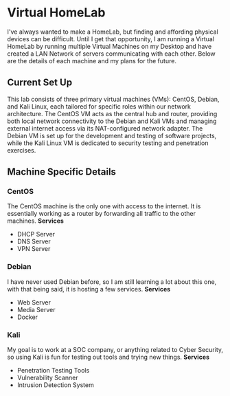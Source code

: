 # Virtual HomeLab
I've always wanted to make a HomeLab, but finding and affording physical devices can be difficult. Until I get that opportunity, I am running a Virtual HomeLab by running multiple Virtual Machines on my Desktop and have created a LAN Network of servers communicating with each other. Below are the details of each machine and my plans for the future. 

## Current Set Up
This lab consists of three primary virtual machines (VMs): CentOS, Debian, and Kali Linux, each tailored for specific roles within our network architecture. The CentOS VM acts as the central hub and router, providing both local network connectivity to the Debian and Kali VMs and managing external internet access via its NAT-configured network adapter. The Debian VM is set up for the development and testing of software projects, while the Kali Linux VM is dedicated to security testing and penetration exercises. 

## Machine Specific Details 

### CentOS
The CentOS machine is the only one with access to the internet. It is essentially working as a router by forwarding all traffic to the other machines.
  __Services__
- DHCP Server
- DNS Server
- VPN Server

### Debian
I have never used Debian before, so I am still learning a lot about this one, with that being said, it is hosting a few services.
  __Services__
- Web Server
- Media Server
- Docker

### Kali
My goal is to work at a SOC company, or anything related to Cyber Security, so using Kali is fun for testing out tools and trying new things.
  __Services__
- Penetration Testing Tools
- Vulnerability Scanner
- Intrusion Detection System
